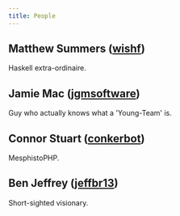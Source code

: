 ```yaml
---
title: People
---
```


Matthew Summers ([wishf][])
---------------------------

Haskell extra-ordinaire.


Jamie Mac ([jgmsoftware][])
----------------------------

Guy who actually knows what a 'Young-Team' is.


Connor Stuart ([conkerbot][])
-----------------------------

MesphistoPHP.


Ben Jeffrey ([jeffbr13][])
--------------------------

Short-sighted visionary.


<!-- links -->

[jeffbr13]: https://github.com/jeffbr13
[jgmsoftware]: https://github.com/jgmsoftware
[conkerbot]: https://github.com/conkerbot
[wishf]: https://github.com/wishf
